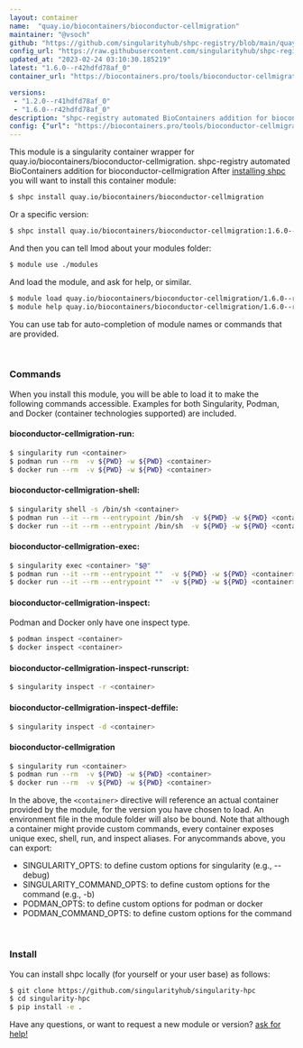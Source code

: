 ```yaml
---
layout: container
name:  "quay.io/biocontainers/bioconductor-cellmigration"
maintainer: "@vsoch"
github: "https://github.com/singularityhub/shpc-registry/blob/main/quay.io/biocontainers/bioconductor-cellmigration/container.yaml"
config_url: "https://raw.githubusercontent.com/singularityhub/shpc-registry/main/quay.io/biocontainers/bioconductor-cellmigration/container.yaml"
updated_at: "2023-02-24 03:10:30.185219"
latest: "1.6.0--r42hdfd78af_0"
container_url: "https://biocontainers.pro/tools/bioconductor-cellmigration"

versions:
 - "1.2.0--r41hdfd78af_0"
 - "1.6.0--r42hdfd78af_0"
description: "shpc-registry automated BioContainers addition for bioconductor-cellmigration"
config: {"url": "https://biocontainers.pro/tools/bioconductor-cellmigration", "maintainer": "@vsoch", "description": "shpc-registry automated BioContainers addition for bioconductor-cellmigration", "latest": {"1.6.0--r42hdfd78af_0": "sha256:9752665a38303530886526fef2a97e83c155fbdfdc5593f738b6ec8433690901"}, "tags": {"1.2.0--r41hdfd78af_0": "sha256:e696eab412b7757e4b5f2869f54a4e6eef98fd2d7840c4332129596688438dc0", "1.6.0--r42hdfd78af_0": "sha256:9752665a38303530886526fef2a97e83c155fbdfdc5593f738b6ec8433690901"}, "docker": "quay.io/biocontainers/bioconductor-cellmigration"}
---
```


This module is a singularity container wrapper for quay.io/biocontainers/bioconductor-cellmigration.
shpc-registry automated BioContainers addition for bioconductor-cellmigration
After [installing shpc](#install) you will want to install this container module:


```bash
$ shpc install quay.io/biocontainers/bioconductor-cellmigration
```

Or a specific version:

```bash
$ shpc install quay.io/biocontainers/bioconductor-cellmigration:1.6.0--r42hdfd78af_0
```

And then you can tell lmod about your modules folder:

```bash
$ module use ./modules
```

And load the module, and ask for help, or similar.

```bash
$ module load quay.io/biocontainers/bioconductor-cellmigration/1.6.0--r42hdfd78af_0
$ module help quay.io/biocontainers/bioconductor-cellmigration/1.6.0--r42hdfd78af_0
```

You can use tab for auto-completion of module names or commands that are provided.

<br>

### Commands

When you install this module, you will be able to load it to make the following commands accessible.
Examples for both Singularity, Podman, and Docker (container technologies supported) are included.

#### bioconductor-cellmigration-run:

```bash
$ singularity run <container>
$ podman run --rm  -v ${PWD} -w ${PWD} <container>
$ docker run --rm  -v ${PWD} -w ${PWD} <container>
```

#### bioconductor-cellmigration-shell:

```bash
$ singularity shell -s /bin/sh <container>
$ podman run --it --rm --entrypoint /bin/sh  -v ${PWD} -w ${PWD} <container>
$ docker run --it --rm --entrypoint /bin/sh  -v ${PWD} -w ${PWD} <container>
```

#### bioconductor-cellmigration-exec:

```bash
$ singularity exec <container> "$@"
$ podman run --it --rm --entrypoint ""  -v ${PWD} -w ${PWD} <container> "$@"
$ docker run --it --rm --entrypoint ""  -v ${PWD} -w ${PWD} <container> "$@"
```

#### bioconductor-cellmigration-inspect:

Podman and Docker only have one inspect type.

```bash
$ podman inspect <container>
$ docker inspect <container>
```

#### bioconductor-cellmigration-inspect-runscript:

```bash
$ singularity inspect -r <container>
```

#### bioconductor-cellmigration-inspect-deffile:

```bash
$ singularity inspect -d <container>
```



#### bioconductor-cellmigration

```bash
$ singularity run <container>
$ podman run --rm  -v ${PWD} -w ${PWD} <container>
$ docker run --rm  -v ${PWD} -w ${PWD} <container>
```


In the above, the `<container>` directive will reference an actual container provided
by the module, for the version you have chosen to load. An environment file in the
module folder will also be bound. Note that although a container
might provide custom commands, every container exposes unique exec, shell, run, and
inspect aliases. For anycommands above, you can export:

 - SINGULARITY_OPTS: to define custom options for singularity (e.g., --debug)
 - SINGULARITY_COMMAND_OPTS: to define custom options for the command (e.g., -b)
 - PODMAN_OPTS: to define custom options for podman or docker
 - PODMAN_COMMAND_OPTS: to define custom options for the command

<br>

### Install

You can install shpc locally (for yourself or your user base) as follows:

```bash
$ git clone https://github.com/singularityhub/singularity-hpc
$ cd singularity-hpc
$ pip install -e .
```

Have any questions, or want to request a new module or version? [ask for help!](https://github.com/singularityhub/singularity-hpc/issues)